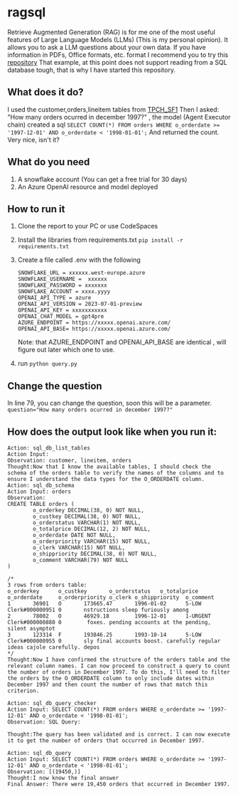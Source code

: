 # ragsql
Retrieve Augmented Generation (RAG) is for me one of the most useful features of Large Language Models (LLMs) (This is my personal opinion). It allows you to ask a LLM questions about your own data.
If you have information in PDFs, Office formats, etc. format I recommend you to try this [repository](https://github.com/Azure-Samples/azure-search-openai-demo)
That example, at this point does not support reading from a SQL database tough, that is why I have started this repository.

## What does it do?
I used the customer,orders,lineitem tables from [TPCH_SF1](https://docs.snowflake.com/en/user-guide/sample-data-tpch)
Then I asked: "How many orders ocurred in december 1997?" , the model (Agent Executor chain) created a sql
```SELECT COUNT(*) FROM orders WHERE o_orderdate >= '1997-12-01' AND o_orderdate < '1998-01-01';```
And returned the count. Very nice, isn't it?

## What do you need

1. A snowflake account (You can get a free trial for 30 days)
2. An Azure OpenAI resource and model deployed 

## How to run it

1. Clone the report to your PC or use CodeSpaces
2. Install the libraries from requirements.txt ```pip install -r requirements.txt```
3. Create a file called .env with the following 
    ```
    SNOWFLAKE_URL = xxxxxx.west-europe.azure
    SNOWFLAKE_USERNAME =  xxxxxx
    SNOWFLAKE_PASSWORD = xxxxxxx
    SNOWFLAKE_ACCOUNT = xxxx.yyyy
    OPENAI_API_TYPE = azure
    OPENAI_API_VERSION = 2023-07-01-preview
    OPENAI_API_KEY = xxxxxxxxxxx
    OPENAI_CHAT_MODEL = gpt4pre
    AZURE_ENDPOINT = https://xxxxx.openai.azure.com/
    OPENAI_API_BASE= https://xxxxx.openai.azure.com/
    ```

    Note: that AZURE_ENDPOINT and OPENAI_API_BASE are identical , will figure out later which one to use.
4. run ```python query.py```

## Change the question
In line 79, you can change the question, soon this will be a parameter.
```question="How many orders ocurred in december 1997?"```

## How does the output look like when you run it:

``` > Entering new AgentExecutor chain...
Action: sql_db_list_tables
Action Input: 
Observation: customer, lineitem, orders
Thought:Now that I know the available tables, I should check the schema of the orders table to verify the names of the columns and to ensure I understand the data types for the O_ORDERDATE column.
Action: sql_db_schema
Action Input: orders
Observation: 
CREATE TABLE orders (
        o_orderkey DECIMAL(38, 0) NOT NULL, 
        o_custkey DECIMAL(38, 0) NOT NULL, 
        o_orderstatus VARCHAR(1) NOT NULL, 
        o_totalprice DECIMAL(12, 2) NOT NULL, 
        o_orderdate DATE NOT NULL, 
        o_orderpriority VARCHAR(15) NOT NULL, 
        o_clerk VARCHAR(15) NOT NULL, 
        o_shippriority DECIMAL(38, 0) NOT NULL, 
        o_comment VARCHAR(79) NOT NULL
)

/*
3 rows from orders table:
o_orderkey      o_custkey       o_orderstatus   o_totalprice    o_orderdate     o_orderpriority o_clerk o_shippriority  o_comment
1       36901   O       173665.47       1996-01-02      5-LOW   Clerk#000000951 0       nstructions sleep furiously among 
2       78002   O       46929.18        1996-12-01      1-URGENT        Clerk#000000880 0        foxes. pending accounts at the pending, silent asymptot
3       123314  F       193846.25       1993-10-14      5-LOW   Clerk#000000955 0       sly final accounts boost. carefully regular ideas cajole carefully. depos
*/
Thought:Now I have confirmed the structure of the orders table and the relevant column names. I can now proceed to construct a query to count the number of orders in December 1997. To do this, I'll need to filter the orders by the O_ORDERDATE column to only include dates within December 1997 and then count the number of rows that match this criterion.

Action: sql_db_query_checker
Action Input: SELECT COUNT(*) FROM orders WHERE o_orderdate >= '1997-12-01' AND o_orderdate < '1998-01-01';
Observation: SQL Query:

Thought:The query has been validated and is correct. I can now execute it to get the number of orders that occurred in December 1997.

Action: sql_db_query
Action Input: SELECT COUNT(*) FROM orders WHERE o_orderdate >= '1997-12-01' AND o_orderdate < '1998-01-01';
Observation: [(19450,)]
Thought:I now know the final answer
Final Answer: There were 19,450 orders that occurred in December 1997.
```

